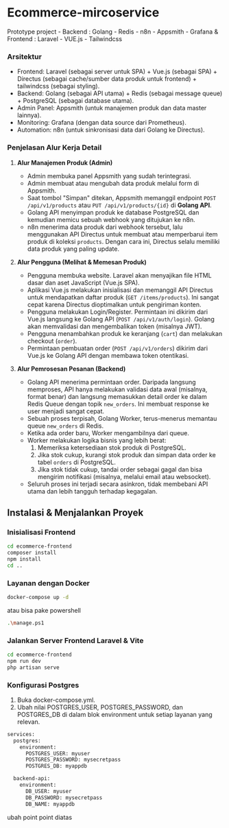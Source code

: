 # Ecommerce-mircoservice
Prototype project - Backend : Golang - Redis - n8n - Appsmith - Grafana &amp; Frontend : Laravel - VUE.js - Tailwindcss

### **Arsitektur**

*   Frontend: Laravel (sebagai server untuk SPA) + Vue.js (sebagai SPA) + Directus (sebagai cache/sumber data produk untuk frontend) + tailwindcss (sebagai styling).
*   Backend: Golang (sebagai API utama) + Redis (sebagai message queue) + PostgreSQL (sebagai database utama).
*   Admin Panel: Appsmith (untuk manajemen produk dan data master lainnya).
*   Monitoring: Grafana (dengan data source dari Prometheus).
*   Automation: n8n (untuk sinkronisasi data dari Golang ke Directus).

### **Penjelasan Alur Kerja Detail**

1.  **Alur Manajemen Produk (Admin)**
    *   Admin membuka panel Appsmith yang sudah terintegrasi.
    *   Admin membuat atau mengubah data produk melalui form di Appsmith.
    *   Saat tombol "Simpan" ditekan, Appsmith memanggil endpoint `POST /api/v1/products` atau `PUT /api/v1/products/{id}` di **Golang API**.
    *   Golang API menyimpan produk ke database PostgreSQL dan kemudian memicu sebuah webhook yang ditujukan ke n8n.
    *   n8n menerima data produk dari webhook tersebut, lalu menggunakan API Directus untuk membuat atau memperbarui item produk di koleksi `products`. Dengan cara ini, Directus selalu memiliki data produk yang paling update.

2.  **Alur Pengguna (Melihat & Memesan Produk)**
    *   Pengguna membuka website. Laravel akan menyajikan file HTML dasar dan aset JavaScript (Vue.js SPA).
    *   Aplikasi Vue.js melakukan inisialisasi dan memanggil API Directus untuk mendapatkan daftar produk (`GET /items/products`). Ini sangat cepat karena Directus dioptimalkan untuk pengiriman konten.
    *   Pengguna melakukan Login/Register. Permintaan ini dikirim dari Vue.js langsung ke Golang API (`POST /api/v1/auth/login`). Golang akan memvalidasi dan mengembalikan token (misalnya JWT).
    *   Pengguna menambahkan produk ke keranjang (`cart`) dan melakukan checkout (`order`).
    *   Permintaan pembuatan order (`POST /api/v1/orders`) dikirim dari Vue.js ke Golang API dengan membawa token otentikasi.

3.  **Alur Pemrosesan Pesanan (Backend)**
    *   Golang API menerima permintaan order. Daripada langsung memproses, API hanya melakukan validasi data awal (misalnya, format benar) dan langsung memasukkan detail order ke dalam Redis Queue dengan topik `new_orders`. Ini membuat response ke user menjadi sangat cepat.
    *   Sebuah proses terpisah, Golang Worker, terus-menerus memantau queue `new_orders` di Redis.
    *   Ketika ada order baru, Worker mengambilnya dari queue.
    *   Worker melakukan logika bisnis yang lebih berat:
        1.  Memeriksa ketersediaan stok produk di PostgreSQL.
        2.  Jika stok cukup, kurangi stok produk dan simpan data order ke tabel `orders` di PostgreSQL.
        3.  Jika stok tidak cukup, tandai order sebagai gagal dan bisa mengirim notifikasi (misalnya, melalui email atau websocket).
    *   Seluruh proses ini terjadi secara asinkron, tidak membebani API utama dan lebih tangguh terhadap kegagalan.

## Instalasi & Menjalankan Proyek
### Inisialisasi Frontend

```bash
cd ecommerce-frontend
composer install
npm install
cd ..
```

### Layanan dengan Docker

```bash
docker-compose up -d
```
atau bisa pake powershell 
```bash
.\manage.ps1
```
### Jalankan Server Frontend Laravel & Vite

```bash
cd ecommerce-frontend
npm run dev
php artisan serve
```
### Konfigurasi Postgres

1. Buka docker-compose.yml.
2. Ubah nilai POSTGRES_USER, POSTGRES_PASSWORD, dan POSTGRES_DB di dalam blok environment untuk setiap layanan yang relevan.
```bash
services:
  postgres:
    environment:
      POSTGRES_USER: myuser           
      POSTGRES_PASSWORD: mysecretpass 
      POSTGRES_DB: myappdb            

  backend-api:
    environment:
      DB_USER: myuser                  
      DB_PASSWORD: mysecretpass        
      DB_NAME: myappdb                 
````

ubah point point diatas
